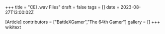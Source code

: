 +++
title = "CEI .wav Files"
draft = false
tags = []
date = 2023-08-27T13:00:02Z

[Article]
contributors = ["BattleXGamer","The 64th Gamer"]
gallery = []
+++
wikitext